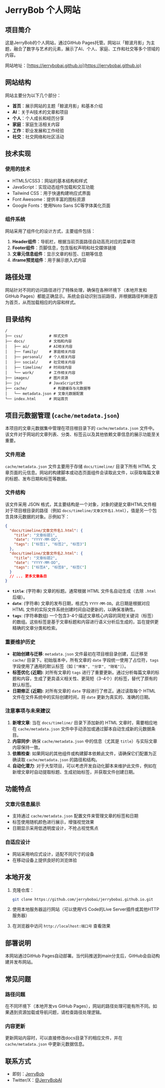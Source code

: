 # JerryBob 个人网站

## 项目简介

这是JerryBob的个人网站，通过GitHub Pages托管。网站以「鲸波月影」为主题，融合了数字与艺术的元素，展示了AI、个人、家庭、工作和社交等多个领域的内容。

网站地址：[https://jerrybobai.github.io](https://jerrybobai.github.io)

## 网站结构

网站主要分为以下几个部分：

- **首页**：展示网站的主题「鲸波月影」和基本介绍
- **AI**：关于AI技术的文章和项目
- **个人**：个人成长和经历分享
- **家庭**：家庭生活相关内容
- **工作**：职业发展和工作经验
- **社交**：社交网络和社区活动

## 技术实现

### 使用的技术

- HTML5/CSS3：网站的基本结构和样式
- JavaScript：实现动态组件加载和交互功能
- Tailwind CSS：用于快速构建响应式界面
- Font Awesome：提供丰富的图标资源
- Google Fonts：使用Noto Sans SC等字体美化页面

### 组件系统

网站采用了组件化的设计方式，主要组件包括：

1. **Header组件**：导航栏，根据当前页面路径自动高亮对应的菜单项
2. **Footer组件**：页脚信息，包含版权声明和社交媒体链接
3. **文章元信息组件**：显示文章的标签、日期等信息
4. **iframe预览组件**：用于展示嵌入式内容

## 路径处理

网站针对不同的访问路径进行了特殊处理，确保在各种环境下（本地开发和GitHub Pages）都能正确显示。系统会自动识别当前路径，并根据路径判断是否为首页，从而加载相应的内容和样式。

## 目录结构

```text
/
├── css/            # 样式文件
├── docs/           # 文档和内容
│   ├── ai/         # AI相关内容
│   ├── family/     # 家庭相关内容
│   ├── personal/   # 个人相关内容
│   ├── social/     # 社交相关内容
│   ├── timeline/   # 时间线内容
│   └── work/       # 工作相关内容
├── images/         # 图片资源
├── js/             # JavaScript文件
├── cache/            # 构建缓存与元数据等
│   └── metadata.json # 文章元数据配置
└── index.html      # 网站首页
```

## 项目元数据管理 (`cache/metadata.json`)

本项目的文章元数据集中管理在项目根目录下的 `cache/metadata.json` 文件中。该文件对于网站的文章列表、分类、标签云以及其他依赖文章信息的展示功能至关重要。

### 文件用途

`cache/metadata.json` 文件主要用于存储 `docs/timeline/` 目录下所有 HTML 文章页面的元信息。网站的构建脚本或动态页面组件会读取此文件，以获取每篇文章的标题、发布日期和标签等数据。

### 文件结构

该文件采用 JSON 格式，其主要结构是一个对象，对象的键是文章HTML文件相对于项目根目录的路径（例如 `docs/timeline/文章文件名1.html`），值是另一个包含具体元数据的对象。示例如下：

```json
{
  "docs/timeline/文章文件名1.html": {
    "title": "文章标题1",
    "date": "YYYY-MM-DD",
    "tags": ["标签1", "标签2", "标签3"]
  },
  "docs/timeline/文章文件名2.html": {
    "title": "文章标题2",
    "date": "YYYY-MM-DD",
    "tags": ["标签A", "标签B", "标签C"]
  }
  // ... 更多文章条目
}
```

-   **`title`**: (字符串) 文章的标题。通常根据 HTML 文件名自动生成（去除 `.html` 后缀）。
-   **`date`**: (字符串) 文章的发布日期，格式为 `YYYY-MM-DD`。此日期是根据对应 HTML 文件的实际文件系统创建时间自动更新的，以确保准确性。
-   **`tags`**: (字符串数组) 一个包含3-4个描述文章核心内容的简短关键词（标签）的数组。这些标签是基于文章标题和内容进行语义分析后生成的，旨在提供更精确的文章分类和检索。

### 重要维护历史

-   **初始创建与迁移**: `metadata.json` 文件最初在项目根目录创建，后迁移至 `cache/` 目录下。初始版本中，所有文章的 `date` 字段统一使用了占位符，`tags` 字段使用了通用的默认标签（如 `["博客", "分享", "随笔"]`）。
-   **标签优化 (近期)**: 对所有文章的 `tags` 进行了重要更新。通过分析每篇文章的标题和内容，生成了更具语义相关性、更简短（3-4个）的标签，替代了原有的默认标签。
-   **日期修正 (近期)**: 对所有文章的 `date` 字段进行了修正。通过读取每个 HTML 文件在文件系统中的实际创建时间，将 `date` 更新为真实的、准确的日期。

### 注意事项与未来建议

1.  **新增文章**: 当在 `docs/timeline/` 目录下添加新的 HTML 文章时，需要相应地在 `cache/metadata.json` 文件中手动添加或通过脚本自动生成新的元数据条目。
2.  **内容同步**: 确保 `cache/metadata.json` 中的信息（尤其是 `title`）与实际文章内容保持一致。
3.  **依赖检查**: 如果网站的其他组件或构建脚本依赖此文件，请确保它们配置为正确读取 `cache/metadata.json` 的路径和结构。
4.  **自动化潜力**: 对于大型项目，可以考虑开发自动化脚本来维护此文件，例如在新增文章时自动提取标题、生成初始标签，并获取文件创建日期。

## 功能特点

### 文章元信息展示

- 支持通过 `cache/metadata.json` 配置文件来管理文章的标签和日期
- 标签使用随机颜色进行展示，增强视觉效果
- 日期显示采用低透明度设计，不抢占视觉焦点

### 自适应设计

- 网站采用响应式设计，适配不同尺寸的设备
- 在移动设备上提供良好的浏览体验

## 本地开发

1. 克隆仓库：

   ```bash
   git clone https://github.com/jerrybobai/jerrybobai.github.io.git
   ```

2. 使用本地服务器运行网站（可以使用VS Code的Live Server插件或其他HTTP服务器）

3. 在浏览器中访问 `http://localhost:端口号` 查看效果

## 部署说明

本网站通过GitHub Pages自动部署。当代码推送到main分支后，GitHub会自动构建并发布网站。

## 常见问题

### 路径问题

在不同环境下（本地开发vs GitHub Pages），网站的路径处理可能有所不同。如果遇到资源加载或导航问题，请检查路径处理逻辑。

### 内容更新

更新网站内容时，可以直接修改docs目录下的相应文件，并在 `cache/metadata.json` 中更新元数据信息。

## 联系方式

- 即刻：[JerryBob](https://web.okjike.com/u/8d6e830c-4da1-4753-ab41-020b91002aec)
- Twitter/X：[@JerryBobAI](https://x.com/JerryBobAI)
